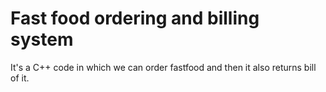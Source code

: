 # Fast food ordering and billing system
 It's a C++ code in which we can order fastfood and then it also returns bill of it.
